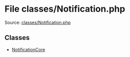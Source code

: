 File classes/Notification.php
=========

Source: [classes/Notification.php](https://github.com/PrestaShop/PrestaShop/blob/1.6.0.13/classes/Notification.php)


Classes
-------

* [NotificationCore](class.NotificationCore.md)


